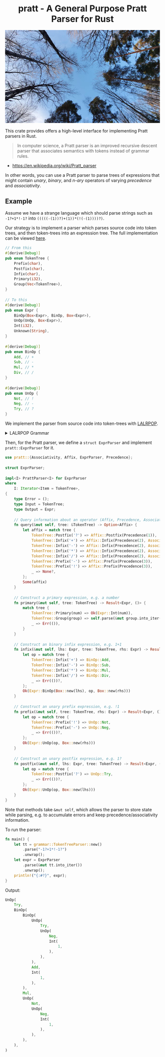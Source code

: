<h1 align="center">pratt - A General Purpose Pratt Parser for Rust</h1>

<p align="center">
  <img src="https://github.com/segeljakt/assets/blob/master/Trees.jpg?raw=true">
</p>

This crate provides offers a high-level interface for implementing Pratt parsers in Rust.

> In computer science, a Pratt parser is an improved recursive descent parser that associates semantics with tokens instead of grammar rules.
- https://en.wikipedia.org/wiki/Pratt_parser

In other words, you can use a Pratt parser to parse trees of expressions that might contain *unary*, *binary*, and *n-ary* operators of varying *precedence* and *associativity*.

## Example

Assume we have a strange language which should parse strings such as `-1?+1*!-1?` into `(((((-(1))?)+(1))*(!(-(1))))?)`.

Our strategy is to implement a parser which parses source code into token trees, and then token-trees into an expression tree. The full implementation can be viewed [here](https://www.github.com/segeljakt/).

```rust
// From this
#[derive(Debug)]
pub enum TokenTree {
    Prefix(char),
    Postfix(char),
    Infix(char),
    Primary(i32),
    Group(Vec<TokenTree>),
}

// To this
#[derive(Debug)]
pub enum Expr {
    BinOp(Box<Expr>, BinOp, Box<Expr>),
    UnOp(UnOp, Box<Expr>),
    Int(i32),
    Unknown(String),
}

#[derive(Debug)]
pub enum BinOp {
    Add, // +
    Sub, // -
    Mul, // *
    Div, // /
}

#[derive(Debug)]
pub enum UnOp {
    Not, // !
    Neg, // -
    Try, // ?
}
```

We implement the parser from source code into token-trees with [LALRPOP](https://github.com/lalrpop/lalrpop).

<details><summary>LALRPOP Grammar</summary>
<p>

```rust
use crate::TokenTree;

grammar;

pub TokenTree = Group;

Group: Vec<TokenTree> = <prefix:Prefix*> <primary:Primary> <mut postfix:Postfix*>
                        <rest:(Infix Prefix* Primary Postfix*)*> => {
    let mut group = prefix;
    group.push(primary);
    group.append(&mut postfix);
    for (infix, mut prefix, primary, mut postfix) in rest {
        group.push(infix);
        group.append(&mut prefix);
        group.push(primary);
        group.append(&mut postfix);
    }
    group
};

Primary: TokenTree = {
    "(" <Group> ")" => TokenTree::Group(<>),
    r"[0-9]+"       => TokenTree::Primary(<>.parse::<i32>().unwrap()),
}

Infix: TokenTree = {
    "+" => TokenTree::Infix('+'),
    "-" => TokenTree::Infix('-'),
    "*" => TokenTree::Infix('*'),
    "/" => TokenTree::Infix('/'),
}

Prefix: TokenTree = {
    "-" => TokenTree::Prefix('-'),
    "!" => TokenTree::Prefix('!'),
}

Postfix: TokenTree = {
    "?" => TokenTree::Postfix('?'),
}
```

</p>
</details>

Then, for the Pratt parser, we define a `struct ExprParser` and implement `pratt::ExprParser` for it.

```rust
use pratt::{Associativity, Affix, ExprParser, Precedence};

struct ExprParser;

impl<I> PrattParser<I> for ExprParser
where
    I: Iterator<Item = TokenTree>,
{
    type Error = ();
    type Input = TokenTree;
    type Output = Expr;

    // Query information about an operator (Affix, Precedence, Associativity)
    fn query(&mut self, tree: &TokenTree) -> Option<Affix> {
        let affix = match tree {
            TokenTree::Postfix('?') => Affix::Postfix(Precedence(1)),
            TokenTree::Infix('+') => Affix::Infix(Precedence(2), Associativity::Left),
            TokenTree::Infix('-') => Affix::Infix(Precedence(2), Associativity::Left),
            TokenTree::Infix('*') => Affix::Infix(Precedence(2), Associativity::Right),
            TokenTree::Infix('/') => Affix::Infix(Precedence(2), Associativity::Right),
            TokenTree::Prefix('-') => Affix::Prefix(Precedence(3)),
            TokenTree::Prefix('!') => Affix::Prefix(Precedence(3)),
            _ => None?,
        };
        Some(affix)
    }

    // Construct a primary expression, e.g. a number
    fn primary(&mut self, tree: TokenTree) -> Result<Expr, ()> {
        match tree {
            TokenTree::Primary(num) => Ok(Expr::Int(num)),
            TokenTree::Group(group) => self.parse(&mut group.into_iter()),
            _ => Err(()),
        }
    }

    // Construct an binary infix expression, e.g. 1+1
    fn infix(&mut self, lhs: Expr, tree: TokenTree, rhs: Expr) -> Result<Expr, ()> {
        let op = match tree {
            TokenTree::Infix('+') => BinOp::Add,
            TokenTree::Infix('-') => BinOp::Sub,
            TokenTree::Infix('*') => BinOp::Mul,
            TokenTree::Infix('/') => BinOp::Div,
            _ => Err(())?,
        };
        Ok(Expr::BinOp(Box::new(lhs), op, Box::new(rhs)))
    }

    // Construct an unary prefix expression, e.g. !1
    fn prefix(&mut self, tree: TokenTree, rhs: Expr) -> Result<Expr, ()> {
        let op = match tree {
            TokenTree::Prefix('!') => UnOp::Not,
            TokenTree::Prefix('-') => UnOp::Neg,
            _ => Err(())?,
        };
        Ok(Expr::UnOp(op, Box::new(rhs)))
    }

    // Construct an unary postfix expression, e.g. 1?
    fn postfix(&mut self, lhs: Expr, tree: TokenTree) -> Result<Expr, ()> {
        let op = match tree {
            TokenTree::Postfix('?') => UnOp::Try,
            _ => Err(())?,
        };
        Ok(Expr::UnOp(op, Box::new(lhs)))
    }
}
```

Note that methods take `&mut self`, which allows the parser to store state while parsing, e.g. to accumulate errors and keep precedence/associativity information.

To run the parser:

```rust
fn main() {
    let tt = grammar::TokenTreeParser::new()
        .parse("-1?+1*!-1?")
        .unwrap();
    let expr = ExprParser
        .parse(&mut tt.into_iter())
        .unwrap();
    println!("{:#?}", expr);
}
```

Output:

```rust
UnOp(
    Try,
    BinOp(
        BinOp(
            UnOp(
                Try,
                UnOp(
                    Neg,
                    Int(
                        1,
                    ),
                ),
            ),
            Add,
            Int(
                1,
            ),
        ),
        Mul,
        UnOp(
            Not,
            UnOp(
                Neg,
                Int(
                    1,
                ),
            ),
        ),
    ),
)
```
